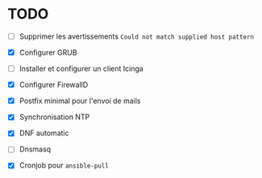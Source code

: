 # TODO

- [ ] Supprimer les avertissements `Could not match supplied host pattern`

- [x] Configurer GRUB

- [ ] Installer et configurer un client Icinga

- [x] Configurer FirewallD

- [x] Postfix minimal pour l'envoi de mails

- [x] Synchronisation NTP

- [x] DNF automatic

- [ ] Dnsmasq

- [x] Cronjob pour `ansible-pull`

